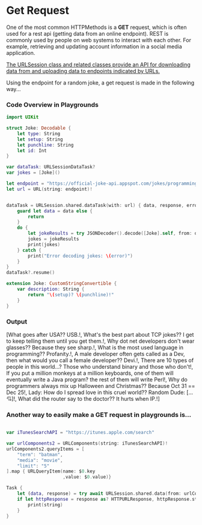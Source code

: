 # Get Request 
One of the most common HTTPMethods is a **GET** request, which is often used for a rest api (getting data from an online endpoint). 
REST is commonly used by people on web systems to interact with each other. For example, retrieving and updating account information in a social media application.

<ins>The URLSession class and related classes provide an API for downloading data from and uploading data to endpoints indicated by URLs.</ins>

Using the endpoint for a random joke, a get request is made in the following way...

### Code Overview in Playgrounds 
``` Swift
import UIKit

struct Joke: Decodable {
    let type: String
    let setup: String
    let punchline: String
    let id: Int
}

var dataTask: URLSessionDataTask?
var jokes = [Joke]()

let endpoint = "https://official-joke-api.appspot.com/jokes/programming/ten"
let url = URL(string: endpoint)!


dataTask = URLSession.shared.dataTask(with: url) { data, response, error in
    guard let data = data else {
        return
    }
    do {
        let jokeResults = try JSONDecoder().decode([Joke].self, from: data)
        jokes = jokeResults
        print(jokes)
    } catch {
        print("Error decoding jokes: \(error)")
    }
}
dataTask?.resume()

extension Joke: CustomStringConvertible {
    var description: String {
        return "\(setup)? \(punchline)!"
    }
}

```
### Output

[What goes after USA?? USB.!, What's the best part about TCP jokes?? I get to keep telling them until you get them.!, Why dot net developers don't wear glasses?? Because they see sharp.!, What is the most used language in programming?? Profanity.!, A male developer often gets called as a Dev, then what would you call a female developer?? Devi.!, There are 10 types of people in this world...? Those who understand binary and those who don't!, If you put a million monkeys at a million keyboards, one of them will eventually write a Java program? the rest of them will write Perl!, Why do programmers always mix up Halloween and Christmas?? Because Oct 31 == Dec 25!, Lady: How do I spread love in this cruel world?? Random Dude: [...💘]!, What did the router say to the doctor?? It hurts when IP.!]


### Another way to easily make a GET request in playgrounds is...
``` Swift

var iTunesSearchAPI = "https://itunes.apple.com/search"

var urlComponents2 = URLComponents(string: iTunesSearchAPI)!
urlComponents2.queryItems = [
    "term": "batman",
    "media": "movie",
    "limit": "5"
].map { URLQueryItem(name: $0.key
                     ,value: $0.value)}

Task {
    let (data, response) = try await URLSession.shared.data(from: urlComponents2.url!)
    if let httpResponse = response as? HTTPURLResponse, httpResponse.statusCode == 200, let string = String(data: data, encoding: .utf8) {
        print(string)
    }
}
```

